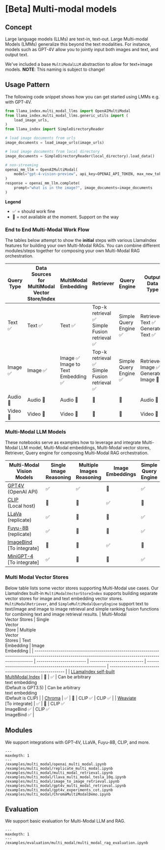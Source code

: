 # [Beta] Multi-modal models

## Concept

Large language models (LLMs) are text-in, text-out. Large Multi-modal Models (LMMs) generalize this beyond the text modalities. For instance, models such as GPT-4V allow you to jointly input both images and text, and output text.

We've included a base `MultiModalLLM` abstraction to allow for text+image models. **NOTE**: This naming is subject to change!

## Usage Pattern

The following code snippet shows how you can get started using LMMs e.g. with GPT-4V.

```python
from llama_index.multi_modal_llms import OpenAIMultiModal
from llama_index.multi_modal_llms.generic_utils import (
    load_image_urls,
)
from llama_index import SimpleDirectoryReader

# load image documents from urls
image_documents = load_image_urls(image_urls)

# load image documents from local directory
image_documents = SimpleDirectoryReader(local_directory).load_data()

# non-streaming
openai_mm_llm = OpenAIMultiModal(
    model="gpt-4-vision-preview", api_key=OPENAI_API_TOKEN, max_new_tokens=300
)
response = openai_mm_llm.complete(
    prompt="what is in the image?", image_documents=image_documents
)
```

**Legend**

- ✅ = should work fine
- 🛑 = not available at the moment. Support on the way

### End to End Multi-Modal Work Flow

The tables below attempt to show the **initial** steps with various LlamaIndex features for building your own Multi-Modal RAGs. You can combine different modules/steps together for composing your own Multi-Modal RAG orchestration.

| Query Type | Data Sources<br>for MultiModal<br>Vector Store/Index | MultiModal<br>Embedding                | Retriever                                        | Query<br>Engine        | Output<br>Data<br>Type                   |
| ---------- | ---------------------------------------------------- | -------------------------------------- | ------------------------------------------------ | ---------------------- | ---------------------------------------- |
| Text ✅    | Text ✅                                              | Text ✅                                | Top-k retrieval ✅<br>Simple Fusion retrieval ✅ | Simple Query Engine ✅ | Retrieved Text ✅<br>Generated Text ✅   |
| Image ✅   | Image ✅                                             | Image ✅<br>Image to Text Embedding ✅ | Top-k retrieval ✅<br>Simple Fusion retrieval ✅ | Simple Query Engine ✅ | Retrieved Image ✅<br>Generated Image 🛑 |
| Audio 🛑   | Audio 🛑                                             | Audio 🛑                               | 🛑                                               | 🛑                     | Audio 🛑                                 |
| Video 🛑   | Video 🛑                                             | Video 🛑                               | 🛑                                               | 🛑                     | Video 🛑                                 |

### Multi-Modal LLM Models

These notebooks serve as examples how to leverage and integrate Multi-Modal LLM model, Multi-Modal embeddings, Multi-Modal vector stores, Retriever, Query engine for composing Multi-Modal RAG orchestration.

| Multi-Modal<br>Vision Models                                                                                                            | Single<br>Image<br>Reasoning | Multiple<br>Images<br>Reasoning | Image<br>Embeddings | Simple<br>Query<br>Engine |
| --------------------------------------------------------------------------------------------------------------------------------------- | ---------------------------- | ------------------------------- | ------------------- | ------------------------- |
| [GPT4V](https://github.com/run-llama/llama_index/blob/main/docs/examples/multi_modal/gpt4v_multi_modal_retrieval.ipynb)<br>(OpenAI API) | ✅                           | ✅                              | 🛑                  | ✅                        |
| [CLIP](https://github.com/run-llama/llama_index/blob/main/docs/examples/multi_modal/image_to_image_retrieval.ipynb)<br>(Local host)     | 🛑                           | 🛑                              | ✅                  | 🛑                        |
| [LLaVa](https://github.com/run-llama/llama_index/blob/main/docs/examples/multi_modal/llava_multi_modal_tesla_10q.ipynb)<br>(replicate)  | ✅                           | 🛑                              | 🛑                  | ✅                        |
| [Fuyu-8B](https://github.com/run-llama/llama_index/blob/main/docs/examples/multi_modal/replicate_multi_modal.ipynb)<br>(replicate)      | ✅                           | 🛑                              | 🛑                  | ✅                        |
| [ImageBind<br>](https://imagebind.metademolab.com/)[To integrate]                                                                       | 🛑                           | 🛑                              | ✅                  | 🛑                        |
| [MiniGPT-4<br>](https://minigpt-4.github.io/)[To integrate]                                                                             | ✅                           | 🛑                              | 🛑                  | ✅                        |

### Multi Modal Vector Stores

Below table lists some vector stores supporting Multi-Modal use cases. Our LlamaIndex built-in `MultiModalVectorStoreIndex` supports building separate vector stores for image and text embedding vector stores. `MultiModalRetriever`, and `SimpleMultiModalQueryEngine` support text to text/image and image to image retrieval and simple ranking fusion functions for combining text and image retrieval results.
| Multi-Modal<br>Vector Stores | Single<br>Vector<br>Store | Multiple<br>Vector<br>Stores | Text<br>Embedding | Image<br>Embedding |
| ----------------------------------------------------------------------------------------------------------------------------------------------------------- | ------------------------- | --------------------------- | --------------------------------------------------------- | ------------------------------------------------------- |
| [LLamaIndex self-built<br>MultiModal Index](https://github.com/run-llama/llama_index/blob/main/docs/examples/multi_modal/gpt4v_multi_modal_retrieval.ipynb) | 🛑 | ✅ | Can be arbitrary<br>text embedding<br>(Default is GPT3.5) | Can be arbitrary<br>text embedding<br>(Default is CLIP) |
| [Chroma](https://github.com/run-llama/llama_index/blob/main/docs/examples/multi_modal/ChromaMultiModalDemo.ipynb) | ✅ | 🛑 | CLIP ✅ | CLIP ✅ |
| [Weaviate](https://weaviate.io/developers/weaviate/modules/retriever-vectorizer-modules/multi2vec-bind)<br>[To integrate] | ✅ | 🛑 | CLIP ✅<br>ImageBind ✅ | CLIP ✅<br>ImageBind ✅ |

## Modules

We support integrations with GPT-4V, LLaVA, Fuyu-8B, CLIP, and more.

```{toctree}
---
maxdepth: 1
---
/examples/multi_modal/openai_multi_modal.ipynb
/examples/multi_modal/replicate_multi_modal.ipynb
/examples/multi_modal/multi_modal_retrieval.ipynb
/examples/multi_modal/llava_multi_modal_tesla_10q.ipynb
/examples/multi_modal/image_to_image_retrieval.ipynb
/examples/multi_modal/gpt4v_multi_modal_retrieval.ipynb
/examples/multi_modal/gpt4v_experiments_cot.ipynb
/examples/multi_modal/ChromaMultiModalDemo.ipynb
```

## Evaluation

We support basic evaluation for Multi-Modal LLM and RAG.

```{toctree}
---
maxdepth: 1
---
/examples/evaluation/multi_modal/multi_modal_rag_evaluation.ipynb
```
